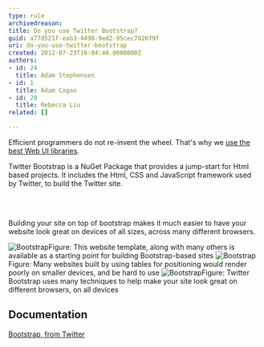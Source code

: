 ```yaml
---
type: rule
archivedreason: 
title: Do you use Twitter Bootstrap?
guid: a77d521f-eab3-4490-9ed2-95cec7026f9f
uri: do-you-use-twitter-bootstrap
created: 2012-07-23T16:04:48.0000000Z
authors:
- id: 24
  title: Adam Stephensen
- id: 1
  title: Adam Cogan
- id: 20
  title: Rebecca Liu
related: []

---
```



<p>Efficient programmers do not re-invent the wheel. That's why we <a href="/SoftwareDevelopment/RulestobetterArchitectureandCodeReview/Pages/DoYouUseTheBestWebUILibraries.aspx">use the best Web UI libraries</a>.</p>
<p>Twitter Bootstrap is a NuGet Package that provides a jump-start for Html based projects. It includes the Html, CSS and JavaScript framework used by Twitter, to build the Twitter site.</p>
<br><excerpt class='endintro'></excerpt><br>
<p>Building your site on top of bootstrap makes it much easier to have your website look great on devices of all sizes, across many different browsers.</p>
<img class="ms-rteCustom-ImageArea" alt="Bootstrap" src="/SoftwareDevelopment/RulesToBetterMVC/PublishingImages/bootstrap-1.jpg" /><span class="ms-rteCustom-FigureNormal">Figure&#58; This website template, along with many others is available as a starting point for building Bootstrap-based sites</span> <img class="ms-rteCustom-ImageArea" alt="Bootstrap" src="/SoftwareDevelopment/RulesToBetterMVC/PublishingImages/bootstrap-2.jpg" /><span class="ms-rteCustom-FigureBad">Figure&#58; Many websites built by using tables for positioning would render poorly on smaller devices, and be hard to use</span> <img class="ms-rteCustom-ImageArea" alt="Bootstrap" src="/SoftwareDevelopment/RulesToBetterMVC/PublishingImages/bootstrap-3.jpg" /><span class="ms-rteCustom-FigureGood">Figure&#58; Twitter Bootstrap uses many techniques to help make your site look great on different browsers, on all devices</span> <h2>Documentation</h2>
<p><a href="http&#58;//twitter.github.com/bootstrap/">Bootstrap, from Twitter</a> <img title="You are now leaving SSW" src="/_LAYOUTS/15/Images/SSW/external.gif" alt="" /></p>


